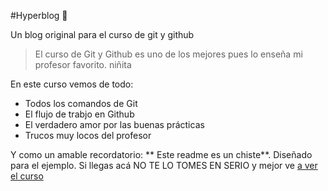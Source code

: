 #Hyperblog 💚

Un blog original para el curso de git y github

>El curso de Git y Github es uno de los mejores pues lo enseña mi profesor favorito.
>niñita

En este curso vemos de todo:
* Todos los comandos de Git
* El flujo de trabjo en Github
* El verdadero amor por las buenas prácticas
* Trucos muy locos del profesor

Y como un amable recordatorio: ** Este readme es un chiste**. Diseñado para el ejemplo. Si llegas acá NO TE LO TOMES EN SERIO y mejor ve [a ver el curso](https://platzi.com/cursos/git-github/ "a ver el curso")
